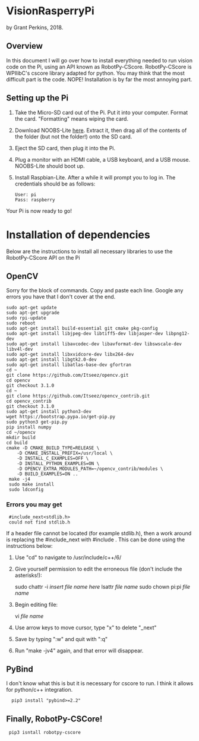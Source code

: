 # VisionRasperryPi
by Grant Perkins, 2018.

## Overview

In this document I will go over how to install everything needed to run vision code on the Pi, using an API known as RobotPy-CScore. RobotPy-CScore is WPIlibC's cscore library adapted for python. You may think that the most difficult part is the code. NOPE! Installation is by far the most annoying part.

## Setting up the Pi

 1. Take the Micro-SD card out of the Pi. Put it into your computer. Format the card. "Formatting" means wiping the card.
 2. Download NOOBS-Lite [here](https://downloads.raspberrypi.org/NOOBS_lite_latest). Extract it, then drag all of the contents of the folder (but not the folder!) onto the SD card.
 3. Eject the SD card, then plug it into the Pi.
 4. Plug a monitor with an HDMI cable, a USB keyboard, and a USB mouse. NOOBS-Lite should boot up.
 5. Install Raspbian-Lite. After a while it will prompt you to log in. The credentials should be as follows:
 
        User: pi
        Pass: raspberry
 Your Pi is now ready to go!
 
# Installation of dependencies
Below are the instructions to install all necessary libraries to use the RobotPy-CScore API on the Pi

## OpenCV
 Sorry for the block of commands. Copy and paste each line. Google any errors you have that I don't cover at the end.
 
    sudo apt-get update
    sudo apt-get upgrade
    sudo rpi-update
    sudo reboot
    sudo apt-get install build-essential git cmake pkg-config
    sudo apt-get install libjpeg-dev libtiff5-dev libjasper-dev libpng12-dev
    sudo apt-get install libavcodec-dev libavformat-dev libswscale-dev libv4l-dev
    sudo apt-get install libxvidcore-dev libx264-dev
    sudo apt-get install libgtk2.0-dev
    sudo apt-get install libatlas-base-dev gfortran
    cd ~
    git clone https://github.com/Itseez/opencv.git
    cd opencv
    git checkout 3.1.0
    cd ~
    git clone https://github.com/Itseez/opencv_contrib.git
    cd opencv_contrib
    git checkout 3.1.0
    sudo apt-get install python3-dev
    wget https://bootstrap.pypa.io/get-pip.py
    sudo python3 get-pip.py
    pip install numpy
    cd ~/opencv
    mkdir build
    cd build
    cmake -D CMAKE_BUILD_TYPE=RELEASE \
        -D CMAKE_INSTALL_PREFIX=/usr/local \
        -D INSTALL_C_EXAMPLES=OFF \
        -D INSTALL_PYTHON_EXAMPLES=ON \
        -D OPENCV_EXTRA_MODULES_PATH=~/opencv_contrib/modules \
        -D BUILD_EXAMPLES=ON ..
     make -j4
     sudo make install
     sudo ldconfig

### Errors you may get

     #include_next<stdlib.h>
     could not find stdlib.h
If a header file cannot be located (for example stdlib.h), then a work around is replacing the #include_next with #include . This can be done using the instructions below:

 1. Use "cd" to navigate to /usr/include/c++/6/
 2. Give yourself permission to edit the erroneous file (don't include the asterisks!):
 
     sudo chattr -i *insert file name here*
     lsattr *file name*
     sudo chown pi:pi *file name*
 3. Begin editing file:
 
     vi *file name*
 4. Use arrow keys to move cursor, type "x" to delete "_next"
 5. Save by typing ":w" and quit with ":q"
 6. Run "make -jv4" again, and that error will disappear.
 
 ## PyBind
 I don't know what this is but it is necessary for cscore to run. I think it allows for python/c++ integration.
 
      pip3 install "pybind>=2.2"

## Finally, RobotPy-CSCore!

     pip3 isntall robotpy-cscore
